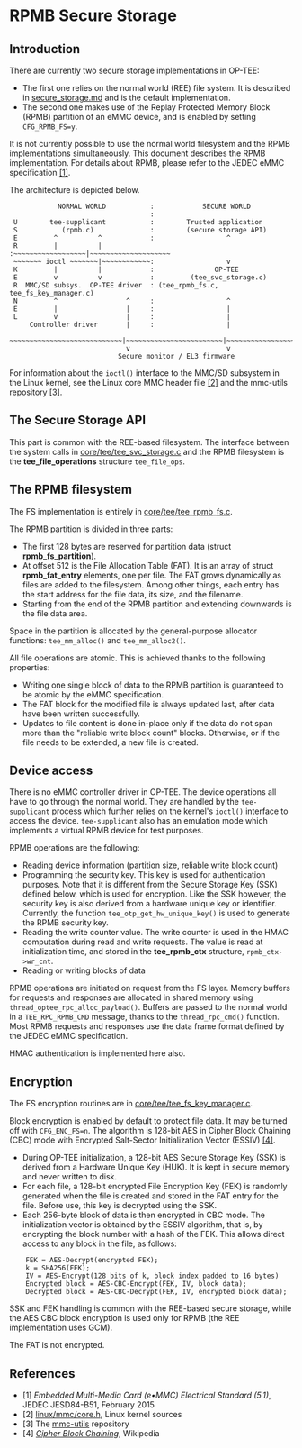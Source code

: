 # RPMB Secure Storage

## Introduction

There are currently two secure storage implementations in OP-TEE:

- The first one relies on the normal world (REE) file system. It is described in
[secure_storage.md](secure_storage.md) and is the default implementation.
- The second one makes use of the Replay Protected Memory Block (RPMB) partition
of an eMMC device, and is enabled by setting `CFG_RPMB_FS=y`.

It is not currently possible to use the normal world filesystem and the RPMB
implementations simultaneously. This document describes the RPMB implementation.
For details about RPMB, please refer to the JEDEC eMMC specification
[[1]](#JEDECeMMC).

The architecture is depicted below.

```
            NORMAL WORLD           :            SECURE WORLD
                                   :
 U        tee-supplicant           :        Trusted application
 S           (rpmb.c)              :        (secure storage API)
 E         ^          ^            :                  ^
 R         |          |            :~~~~~~~~~~~~~~~~~~|~~~~~~~~~~~~~~~~~~~~
 ~~~~~~~ ioctl ~~~~~~~|~~~~~~~~~~~~:                  v
 K         |          |            :               OP-TEE
 E         v          v            :         (tee_svc_storage.c)
 R  MMC/SD subsys.  OP-TEE driver  : (tee_rpmb_fs.c, tee_fs_key_manager.c)
 N         ^                 ^     :                  ^
 E         |                 |     :                  |
 L         v                 |     :                  |
     Controller driver       |     :                  |
 ~~~~~~~~~~~~~~~~~~~~~~~~~~~~|~~~~~~~~~~~~~~~~~~~~~~~~|~~~~~~~~~~~~~~~~~~~~
                             v                        v
                           Secure monitor / EL3 firmware
```

For information about the `ioctl()` interface to the MMC/SD subsystem in the
Linux kernel, see the Linux core MMC header file [[2]](#mmc-core-h) and the
mmc-utils repository [[3]](#mmc-utils).

## The Secure Storage API

This part is common with the REE-based filesystem. The interface between the
system calls in [core/tee/tee_svc_storage.c](../core/tee/tee_svc_storage.c) and
the RPMB filesystem is the **tee_file_operations** structure `tee_file_ops`.

## The RPMB filesystem

The FS implementation is entirely in
[core/tee/tee_rpmb_fs.c](../core/tee/tee_rpmb_fs.c).

The RPMB partition is divided in three parts:

- The first 128 bytes are reserved for partition data (struct
**rpmb_fs_partition**).
- At offset 512 is the File Allocation Table (FAT). It is an array of
struct **rpmb_fat_entry** elements, one per file. The FAT grows dynamically as
files are added to the filesystem. Among other things, each entry has the start
address for the file data, its size, and the filename.
- Starting from the end of the RPMB partition and extending downwards is the
file data area.

Space in the partition is allocated by the general-purpose allocator functions:
`tee_mm_alloc()` and `tee_mm_alloc2()`.

All file operations are atomic. This is achieved thanks to the following
properties:
- Writing one single block of data to the RPMB partition is guaranteed to be
atomic by the eMMC specification.
- The FAT block for the modified file is always updated last, after data have
been written successfully.
- Updates to file content is done in-place only if the data do not span more
than the "reliable write block count" blocks. Otherwise, or if the file needs
to be extended, a new file is created.

## Device access

There is no eMMC controller driver in OP-TEE. The device operations all have to
go through the normal world. They are handled by the `tee-supplicant` process
which further relies on the kernel's `ioctl()` interface to access the device.
`tee-supplicant` also has an emulation mode which implements a virtual RPMB
device for test purposes.

RPMB operations are the following:
- Reading device information (partition size, reliable write block count)
- Programming the security key. This key is used for authentication purposes.
Note that it is different from the Secure Storage Key (SSK) defined below, which
is used for encryption. Like the SSK however, the security key is also derived
from a hardware unique key or identifier. Currently, the function
`tee_otp_get_hw_unique_key()` is used to generate the RPMB security key.
- Reading the write counter value. The write counter is used in the HMAC
computation during read and write requests. The value is read at initialization
time, and stored in the **tee_rpmb_ctx** structure, `rpmb_ctx->wr_cnt`.
- Reading or writing blocks of data

RPMB operations are initiated on request from the FS layer. Memory buffers for
requests and responses are allocated in shared memory using
`thread_optee_rpc_alloc_payload()`.
Buffers are passed to the normal world in a `TEE_RPC_RPMB_CMD` message, thanks
to the `thread_rpc_cmd()` function. Most RPMB requests and responses use the
data frame format defined by the JEDEC eMMC specification.

HMAC authentication is implemented here also.

## Encryption

The FS encryption routines are in [core/tee/tee_fs_key_manager.c](../core/tee/tee_fs_key_manager.c).

Block encryption is enabled by default to protect file data. It may be turned
off with `CFG_ENC_FS=n`. The algorithm is 128-bit AES in Cipher Block Chaining
(CBC) mode with Encrypted Salt-Sector Initialization Vector (ESSIV)
[[4]](#CBC-ESSIV).

- During OP-TEE initialization, a 128-bit AES Secure Storage Key (SSK) is
derived from a Hardware Unique Key (HUK). It is kept in secure memory and never
written to disk.
- For each file, a 128-bit encrypted File Encryption Key (FEK) is randomly
generated when the file is created and stored in the FAT entry for the file.
Before use, this key is decrypted using the SSK.
- Each 256-byte block of data is then encrypted in CBC mode. The initialization
vector is obtained by the ESSIV algorithm, that is, by encrypting the block
number with a hash of the FEK. This allows direct access to any block in the
file, as follows:
```
    FEK = AES-Decrypt(encrypted FEK);
    k = SHA256(FEK);
    IV = AES-Encrypt(128 bits of k, block index padded to 16 bytes)
	Encrypted block = AES-CBC-Encrypt(FEK, IV, block data);
	Decrypted block = AES-CBC-Decrypt(FEK, IV, encrypted block data);
```


SSK and FEK handling is common with the REE-based secure storage, while the AES
CBC block encryption is used only for RPMB (the REE implementation uses GCM).

The FAT is not encrypted.

## References

- <a name="JEDECeMMC"></a>[1] _Embedded Multi-Media Card (e•MMC) Electrical Standard (5.1)_, JEDEC JESD84-B51, February 2015
- <a name="mmc-core-h"></a>[2] [linux/mmc/core.h](https://git.kernel.org/cgit/linux/kernel/git/torvalds/linux.git/tree/include/linux/mmc/core.h), Linux kernel sources
- <a name="mmc-utils"></a>[3] The [mmc-utils](http://git.kernel.org/cgit/linux/kernel/git/cjb/mmc-utils.git) repository
- <a name="CBC-ESSIV"></a>[4] [_Cipher Block Chaining_](https://en.wikipedia.org/wiki/Disk_encryption_theory#Cipher-block_chaining_.28CBC.29),
Wikipedia
